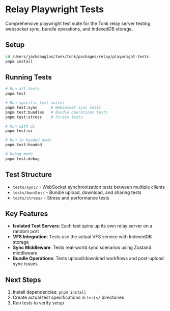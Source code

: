 # Relay Playwright Tests

Comprehensive playwright test suite for the Tonk relay server testing websocket sync, bundle
operations, and IndexedDB storage.

## Setup

```bash
cd /Users/jackdouglas/tonk/tonk/packages/relay/playwright-tests
pnpm install
```

## Running Tests

```bash
# Run all tests
pnpm test

# Run specific test suites
pnpm test:sync      # WebSocket sync tests
pnpm test:bundles   # Bundle operations tests
pnpm test:stress    # Stress tests

# Run with UI
pnpm test:ui

# Run in headed mode
pnpm test:headed

# Debug mode
pnpm test:debug
```

## Test Structure

- `tests/sync/` - WebSocket synchronization tests between multiple clients
- `tests/bundles/` - Bundle upload, download, and sharing tests
- `tests/stress/` - Stress and performance tests

## Key Features

- **Isolated Test Servers**: Each test spins up its own relay server on a random port
- **VFS Integration**: Tests use the actual VFS service with IndexedDB storage
- **Sync Middleware**: Tests real-world sync scenarios using Zustand middleware
- **Bundle Operations**: Tests upload/download workflows and post-upload sync issues

## Next Steps

1. Install dependencies: `pnpm install`
2. Create actual test specifications in `tests/` directories
3. Run tests to verify setup
